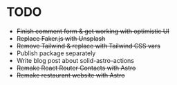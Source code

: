 # TODO

-   ~~Finish comment form & get working with optimistic UI~~
-   ~~Replace Faker.js with Unsplash~~
-   ~~Remove Tailwind & replace with Tailwind CSS vars~~
-   Publish package separately
-   Write blog post about solid-astro-actions
-   ~~Remake React Router Contacts with Astro~~
-   ~~Remake restaurant website with Astro~~
